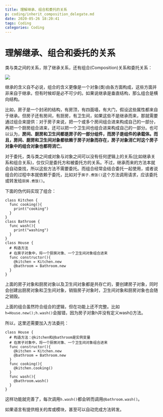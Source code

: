 ```yaml
---
title: 理解继承、组合和委托的关系
p: coding/inherit_composition_delegate.md
date: 2020-05-26 18:20:41
tags: Coding
categories: Coding
---
```


# 理解继承、组合和委托的关系

类与类之间的关系，除了继承关系，还有组合(Composition)关系和委托关系：  

![](/img/coding/1590997943281.png)

继承的含义自不必说，组合的含义更像是一个对象(类)由各方面构成，这些方面并非来自于继承，但有时候却是必不可少的。如果说继承是垂直结构，那么组合是横向结构。

比如，房子是一个封闭的结构，有房顶，有四面墙，有大门，假设这些属性都来自于继承。但房子还有房间，有厨房，有卫生间，如果这些不是继承而来，那就需要通过组合来提供：对于房子来说，把一个或多个房间组合进来构成自己的一部分，再把一个厨房组合进来，还可以把一个卫生间也组合进来构成自己的一部分。也可以认为，**房间、厨房和卫生间都是房子的一部分组件，而房子是组件的承载体。而且，房间、厨房和卫生间对象都依赖于房子对象而存在，房子对象消亡时这个房子对象中的组合对象也都将消亡**。

对于委托，类与类之间或对象与对象之间可以没有任何逻辑上的关系(比如继承关系和组合关系)，仅仅只是委托方和被委托方的关系。不过，继承而来的方法本就会自动查找，所以这些方法不需要委托。而组合经常会结合委托一起使用，或者说组合的过程中本就依赖于委托，比如对于`房子.煮饭()`这个方法调用请求，应该委托或转发给`厨房.煮饭()`。

下面的伪代码实现了组合：

```
class Kitchen {
  func cooking(){
    print("cooking")
  }
}
class Bathroom {
  func wash(){
    print("washing")
  }
}
class House {
  # 构造方法
  # 在房子对象中，将一个厨房对象、一个卫生间对象组合进来
  func constructor(){
    @kitchen = Kitchen.new
    @bathroom = Bathroom.new
  }
}
```

上面的房子对象和厨房对象以及卫生间对象都是共存亡的，要创建房子对象，同时会创建出厨房对象和卫生间对象，销毁房子对象时，卫生间对象和厨房对象也会随之销毁。

上面的组合虽然符合组合的逻辑，但在功能上还不完整。比如`h=House.new();h.wash()`会报错，因为房子对象h并没有定义wash()方法。

所以，这里还需要加入方法委托：

```
class House {
  # 构造方法：@kitchen和@bathroom是实例变量
  # 在房子对象中，将一个厨房对象、一个卫生间对象组合进来
  func constructor(){
    @kitchen = Kitchen.new
    @bathroom = Bathroom.new
  }
  func cooking(){
    @kitchen.cooking()
  }
  func wash(){
    @bathroom.wash()
  }
}
```

这样功能就完善了，每次调用`h.wash()`都会转而调用`@bathroom.wash()`。

如果语言有提供相关的库或模块，甚至可以自动完成方法转发。